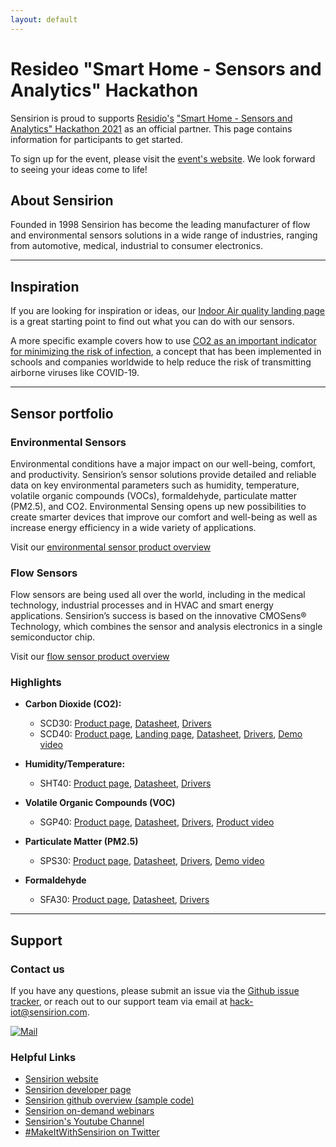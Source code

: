 ```yaml
---
layout: default
---
```


# Resideo "Smart Home - Sensors and Analytics" Hackathon

Sensirion is proud to supports [Residio's]() ["Smart Home - Sensors and Analytics" Hackathon 2021](https://www.hackerearth.com/challenges/hackathon/hack-iot/) as an official partner. This page contains information for participants to get started.

To sign up for the event, please visit the [event's website](https://www.hackerearth.com/challenges/hackathon/hack-iot/). We look forward to seeing your ideas come to life!

## About Sensirion

Founded in 1998 Sensirion has become the leading manufacturer of flow and environmental sensors solutions in a wide range of industries, ranging from automotive, medical, industrial to consumer electronics.

---


## Inspiration

If you are looking for inspiration or ideas, our [Indoor Air quality landing page](https://www.sensirion.com/en/environmental-sensors/indoor-air-quality/) is a great starting point to find out what you can do with our sensors.

A more specific example covers how to use [CO2 as an important indicator for minimizing the risk of infection](https://www.sensirion.com/en/environmental-sensors/indoor-air-quality/correct-ventilation-helps-to-reduce-the-risk-of-virus-transmission/), a concept that has  been implemented in schools and companies worldwide to help reduce the risk of transmitting airborne viruses like COVID-19.

---

## Sensor portfolio 

### Environmental Sensors

Environmental conditions have a major impact on our well-being, comfort, and productivity. Sensirion’s sensor solutions provide detailed and reliable data on key environmental parameters such as humidity, temperature, volatile organic compounds (VOCs), formaldehyde, particulate matter (PM2.5), and CO2. Environmental Sensing opens up new possibilities to create smarter devices that improve our comfort and well-being as well as increase energy efficiency in a wide variety of applications. 

Visit our [environmental sensor product overview](https://www.sensirion.com/en/environmental-sensors/)



### Flow Sensors

Flow sensors are being used all over the world, including in the medical technology, industrial processes and in HVAC and smart energy applications. Sensirion’s success is based on the innovative CMOSens® Technology, which combines the sensor and analysis electronics in a single semiconductor chip.

Visit our [flow sensor product overview](https://www.sensirion.com/en/flow-sensors/)


### Highlights

- **Carbon Dioxide (CO2):**
  - SCD30: [Product page](https://sensirion.com/scd30), [Datasheet](https://www.sensirion.com/fileadmin/user_upload/customers/sensirion/Dokumente/9.5_CO2/Sensirion_CO2_Sensors_SCD30_Datasheet.pdf), [Drivers](https://github.com/search?q=org%3ASensirion+scd30)
  - SCD40: [Product page](https://sensirion.com/scd40), [Landing page](https://www.sensirion.com/my-scd-ek), [Datasheet](https://www.sensirion.com/fileadmin/user_upload/customers/sensirion/Dokumente/9.5_CO2/Sensirion_CO2_Sensors_SCD4x_Datasheet.pdf), [Drivers](https://github.com/search?q=org%3ASensirion+scd40),  [Demo video](https://www.youtube.com/watch?v=-LHBh1UXDjQ)

- **Humidity/Temperature:**
  - SHT40: [Product page](https://sensirion.com/sht40), [Datasheet](https://www.sensirion.com/fileadmin/user_upload/customers/sensirion/Dokumente/2_Humidity_Sensors/Datasheets/Sensirion_Humidity_Sensors_SHT4x_Datasheet.pdf), [Drivers](https://github.com/search?q=org%3ASensirion+sht40)

- **Volatile Organic Compounds (VOC)**
  - SGP40: [Product page](https://sensirion.com/sgp40), [Datasheet](https://www.sensirion.com/fileadmin/user_upload/customers/sensirion/Dokumente/9_Gas_Sensors/Sensirion_Gas_Sensors_SGP40_Datasheet.pdf), [Drivers](https://github.com/search?q=org%3ASensirion+sgp40), [Product video](https://www.youtube.com/watch?v=nmI8rlmCUng&t=8s)

- **Particulate Matter (PM2.5)**
  - SPS30: [Product page](https://sensirion.com/sps30), [Datasheet](https://www.sensirion.com/fileadmin/user_upload/customers/sensirion/Dokumente/9.6_Particulate_Matter/Datasheets/Sensirion_PM_Sensors_Datasheet_SPS30.pdf), [Drivers](https://github.com/search?q=org%3ASensirion+sps30), [Demo video](https://www.youtube.com/watch?v=1nfWz1aa0Hc)

- **Formaldehyde**
  - SFA30: [Product page](https://sensirion.com/sfa30), [Datasheet](https://www.sensirion.com/fileadmin/user_upload/customers/sensirion/Dokumente/14_Formaldehyde_Sensors/Datasheets/Sensirion_Formaldehyde_Sensors_SFA30_Datasheet.pdf), [Drivers](https://github.com/search?q=org%3ASensirion+sfa30)


---

## Support

###  Contact us
If you have any questions, please submit an issue via the [Github issue tracker](https://github.com/Sensirion/hack-iot/issues), or reach out to our support team via email at [hack-iot@sensirion.com](mailto:hack-iot@sensirion.com).

[![Mail]({{site.baseurl}}/assets/images/contact.png)](mailto:hack-iot@sensirion.com)

### Helpful Links

- [Sensirion website](https://www.sensirion.com/en/)
- [Sensirion developer page](https://developer.sensirion.com/home/)
- [Sensirion github overview (sample code)](https://github.com/sensirion/info)
- [Sensirion on-demand webinars](https://www.sensirion.com/en/about-us/newsroom/webinars/)
- [Sensirion's Youtube Channel](https://www.youtube.com/user/Sensirion/videos)
- [#MakeItWithSensirion on Twitter](https://twitter.com/hashtag/MakeItWithSensirion?src=hashtag_click)